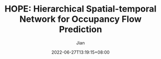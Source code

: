 ---
title: "HOPE: Hierarchical Spatial-temporal Network for Occupancy Flow Prediction"
slug: ""
date: 2022-06-27T13:19:15+08:00
summary: ""
author: ["Jian"]
cover:
    image: ""
    alt: ""
tags: []
katex: true
mermaid: false
draft: true
---